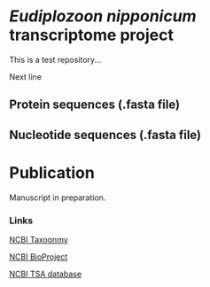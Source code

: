 # *Eudiplozoon nipponicum* transcriptome project
This is a test repository...

Next line



## Protein sequences (.fasta file)

## Nucleotide sequences (.fasta file)


# Publication
Manuscript in preparation. 

### Links
[NCBI Taxoonmy](https://www.ncbi.nlm.nih.gov/Taxonomy/Browser/wwwtax.cgi?id=116851)

[NCBI BioProject](https://www.ncbi.nlm.nih.gov/bioproject/?term=txid116851[Organism:noexp])

[NCBI TSA database](https://www.ncbi.nlm.nih.gov/nuccore/GFYM00000000.1)
